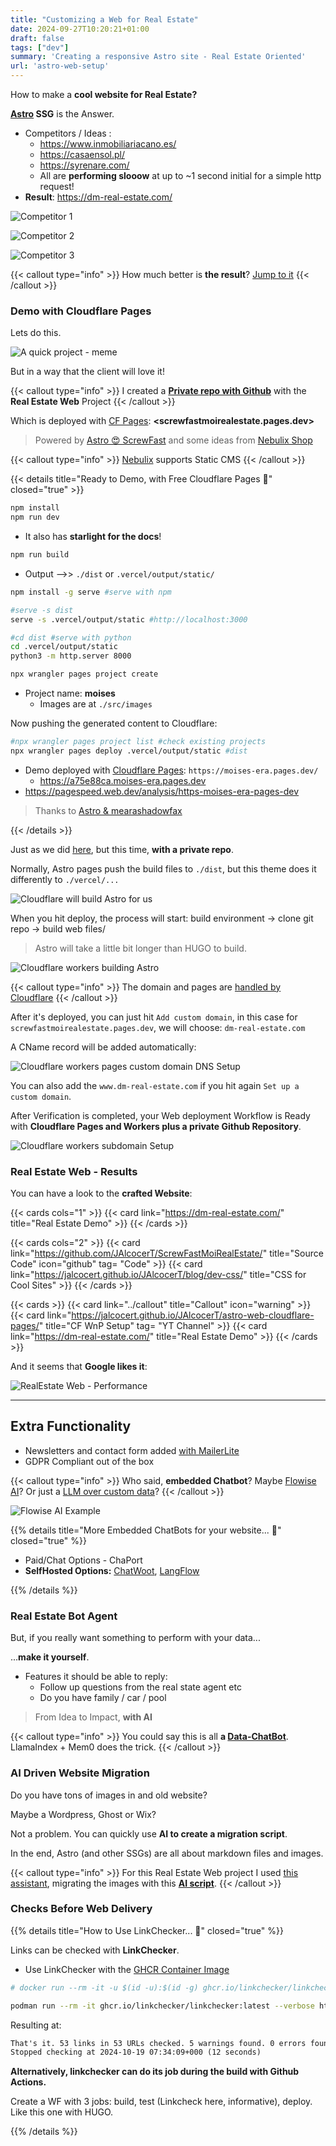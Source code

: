 ```yaml
---
title: "Customizing a Web for Real Estate"
date: 2024-09-27T10:20:21+01:00
draft: false
tags: ["dev"]
summary: 'Creating a responsive Astro site - Real Estate Oriented'
url: 'astro-web-setup'
---
```


How to make a **cool website for Real Estate?**

**[Astro](https://jalcocert.github.io/JAlcocerT/create-your-website/) SSG** is the Answer.

* Competitors / Ideas :
  * https://www.inmobiliariacano.es/
  * https://casaensol.pl/
  * https://syrenare.com/
  * All are **performing slooow** at up to ~1 second initial for a simple http request!
* **Result**: <https://dm-real-estate.com/>

![Competitor 1](/blog_img/web/success3-realestate/uptime-realestate-demo.png)

![Competitor 2](/blog_img/web/success3-realestate/uptime-casaensol.png)

![Competitor 3](/blog_img/web/success3-realestate/uptime-cano.png)

{{< callout type="info" >}}
How much better is **the result**? [Jump to it](#real-estate-web---results)
{{< /callout >}}



### Demo with Cloudflare Pages

Lets do this.

![A quick project - meme](/blog_img/memes/zinedine-zidane-materazzi.gif#center)

But in a way that the client will love it!

{{< callout type="info" >}}
I created a [**Private repo with Github**](https://github.com/JAlcocerT/ScrewFastMoiRealEstate) with the **Real Estate Web** Project
{{< /callout >}}

Which is deployed with [CF Pages](https://jalcocert.github.io/JAlcocerT/astro-web-cloudflare-pages/): **<screwfastmoirealestate.pages.dev>**


> Powered by [Astro 😍 ScrewFast](https://github.com/JAlcocerT/ScrewFast) and some ideas from [Nebulix Shop](https://nebulix.unfolding.io/shop/buy-me-a-cocktail/)

{{< callout type="info" >}}
[Nebulix](https://github.com/unfolding-io/nebulix) supports Static CMS
{{< /callout >}}

{{< details title="Ready to Demo, with Free Cloudflare Pages 📌" closed="true" >}}

```sh
npm install
npm run dev
```

* It also has **starlight for the docs**!

```sh
npm run build
```
* Output -->> `./dist` or `.vercel/output/static/`


```sh
npm install -g serve #serve with npm

#serve -s dist
serve -s .vercel/output/static #http://localhost:3000

#cd dist #serve with python
cd .vercel/output/static
python3 -m http.server 8000
```

```sh
npx wrangler pages project create
```

* Project name: **moises**
  * Images are at `./src/images`

Now pushing the generated content to Cloudflare:

```sh
#npx wrangler pages project list #check existing projects
npx wrangler pages deploy .vercel/output/static #dist 
```

* Demo deployed with [Cloudflare Pages](https://jalcocert.github.io/JAlcocerT/astro-web-cloudflare-pages/#setup-cloudflare-workers-and-pages): `https://moises-era.pages.dev/`
  * https://a75e88ca.moises-era.pages.dev
* https://pagespeed.web.dev/analysis/https-moises-era-pages-dev

> Thanks to [Astro & mearashadowfax](https://github.com/mearashadowfax/ScrewFast)

{{< /details >}}

Just as we did [here](https://jalcocert.github.io/JAlcocerT/astro-web-cloudflare-pages/#setup-cloudflare-workers-and-pages), but this time, **with a private repo**.

<!-- {{< callout type="warning" >}}
I had to create a separate project with the wrangler (belonging to the repo).
{{< /callout >}} -->


Normally, Astro pages push the build files to `./dist`, but this theme does it differently to `./vercel/...`

![Cloudflare will build Astro for us](/blog_img/web/success3-realestate/Cloudflare-BuildAstro.png)

When you hit deploy, the process will start: build environment -> clone git repo -> build web files/

> Astro will take a little bit longer than HUGO to build.

![Cloudflare workers building Astro](/blog_img/web/success3-realestate/Cloudflare-WorkersnPages-Astro.png)


{{< callout type="info" >}}
  The domain and pages are [handled by Cloudflare](https://jalcocert.github.io/JAlcocerT/astro-web-cloudflare-pages/)
{{< /callout >}}

After it's deployed, you can just hit `Add custom domain`, in this case for `screwfastmoirealestate.pages.dev`, we will choose: `dm-real-estate.com`

A CName record will be added automatically:

![Cloudflare workers pages custom domain DNS Setup](/blog_img/web/success3-realestate/RealEstate-DNS.png)

You can also add the `www.dm-real-estate.com` if you hit again `Set up a custom domain`.

After Verification is completed, your Web deployment Workflow is Ready with **Cloudflare Pages and Workers plus a private Github Repository**.

![Cloudflare workers subdomain Setup](/blog_img/web/success3-realestate/RealEstate-Domains.png)

### Real Estate Web - Results

You can have a look to the **crafted Website**:

{{< cards cols="1" >}}
  {{< card link="https://dm-real-estate.com/" title="Real Estate Demo" >}}
{{< /cards >}}

{{< cards cols="2" >}}
  {{< card link="https://github.com/JAlcocerT/ScrewFastMoiRealEstate/" title="Source Code" icon="github" tag= "Code" >}}
  {{< card link="https://jalcocert.github.io/JAlcocerT/blog/dev-css/" title="CSS for Cool Sites" >}}
{{< /cards >}}



{{< cards >}}
  {{< card link="../callout" title="Callout" icon="warning" >}}
  {{< card link="https://jalcocert.github.io/JAlcocerT/astro-web-cloudflare-pages/" title="CF WnP Setup" tag= "YT Channel" >}}
  {{< card link="https://dm-real-estate.com/" title="Real Estate Demo" >}}
{{< /cards >}}

<!-- 

* [Source Code](https://github.com/JAlcocerT/ScrewFastMoiRealEstate). -->

<!-- * [Source Code](https://github.com/IoTechCrafts/ScrewFastMoises). -->

And it seems that **Google likes it**:

![RealEstate Web - Performance](/blog_img/web/success3-realestate/RealEstate-Results.png)


---

## Extra Functionality

* Newsletters and contact form added [with MailerLite](https://jalcocert.github.io/JAlcocerT/blog/dev-forms/#mailerlite)
* GDPR Compliant out of the box

{{< callout type="info" >}}
Who said, **embedded Chatbot**? Maybe [Flowise AI](https://fossengineer.com/selfhosting-flowise-ai/)? Or just a [LLM over custom data](#real-estate-bot-agent)?
{{< /callout >}}

![Flowise AI Example](/blog_img/GenAI/pdf-flowise.png)

{{% details title="More Embedded ChatBots for your website... 🚀" closed="true" %}}

* Paid/Chat Options - ChaPort
* **SelfHosted Options:** [ChatWoot](https://fossengineer.com/selfhosting-chatwoot/), [LangFlow](https://fossengineer.com/free-open-source-chat-bots/)

{{% /details %}}

### Real Estate Bot Agent

But, if you really want something to perform with your data...

...**make it yourself**.

* Features it should be able to reply:
  * Follow up questions from the real state agent etc
  * Do you have family / car / pool

> From Idea to Impact, **with AI**


{{< callout type="info" >}}
You could say this is all **a [Data-ChatBot](https://github.com/JAlcocerT/Data-Chat)**. LlamaIndex + Mem0 does the trick.
{{< /callout >}}

<!-- 
Observability Platform for LLMs
  https://github.com/traceloop/openllmetry
  https://github.com/langfuse/langfuse
  
  Epam Dial + prometheus + grafana
  Or with LangSmith
Also DataDog - https://docs.datadoghq.com/llm_observability/ -->

<!-- Goals:
  • AI Gen
    LangChain
    LocalModels: with Docker
    From Streamlit to Chainlit / Gradio: https://pypi.org/project/gradio/
    LLMOps: MLFlow, Airflow, VectorDBs… Onboarding Guide - GenAI-X Innovation Team - EPAM Knowledge Base
      mlflow/mlflow: Open source platform for the machine learning lifecycle (github.com)
    GPT4-Turbo
  • V3 of ML trainnings - To include MLFlow
Airflow to start some job? -->

### AI Driven Website Migration

Do you have tons of images in and old website?

Maybe a Wordpress, Ghost or Wix?

Not a problem. You can quickly use **AI to create a migration script**.

In the end, Astro (and other SSGs) are all about markdown files and images.

{{< callout type="info" >}}
For this Real Estate Web project I used [this assistant](https://github.com/JAlcocerT/Streamlit-AIssistant/tree/main/Z_AIgents/WebMigrAItion), migrating the images with this [**AI script**](https://github.com/JAlcocerT/Streamlit-AIssistant/blob/main/Z_AIgents/WebMigrAItion/OpenAI_MigrateWebInfo_v2.py).
{{< /callout >}}

### Checks Before Web Delivery

{{% details title="How to Use LinkChecker... 🚀" closed="true" %}}

Links can be checked with **LinkChecker**.

* Use LinkChecker with the [GHCR Container Image](https://github.com/linkchecker/linkchecker/pkgs/container/linkchecker)

```sh
# docker run --rm -it -u $(id -u):$(id -g) ghcr.io/linkchecker/linkchecker:latest --verbose https://https://www.psikolognevinkeskin.com/

podman run --rm -it ghcr.io/linkchecker/linkchecker:latest --verbose https://www.psikolognevinkeskin.com/ > linkchecker_psyc.txt
```

Resulting at:

```txt
That's it. 53 links in 53 URLs checked. 5 warnings found. 0 errors found.
Stopped checking at 2024-10-19 07:34:09+000 (12 seconds)
```

**Alternatively, linkchecker can do its job during the build with Github Actions.**

Create a WF with 3 jobs: build, test (Linkcheck here, informative), deploy. Like this one with HUGO.

{{% /details %}}